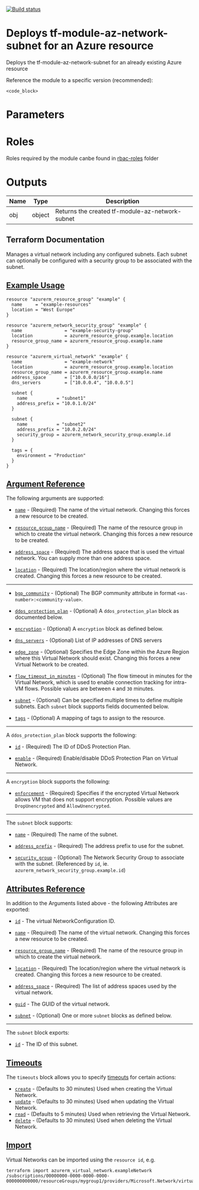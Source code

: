 [![Build status](https://dev.azure.com/ggavanade/Merlion/_apis/build/status/modules/diagnostics)](https://dev.azure.com/ggavanade/Merlion/_build/latest?definitionId=<build_id>)
# Deploys tf-module-az-network-subnet for an Azure resource
Deploys the tf-module-az-network-subnet for an already existing Azure resource


Reference the module to a specific version (recommended):
```hcl
<code_block>
```

# Parameters
## <paraml1>

# Roles
Roles required by the module canbe found in [rbac-roles](./rbac-roles) folder

# Outputs
| Name | Type | Description | 
| -- | -- | -- | 
| obj | object | Returns the created tf-module-az-network-subnet 

## Terraform Documentation

Manages a virtual network including any configured subnets. Each subnet can optionally be configured with a security group to be associated with the subnet.

## [Example Usage](https://registry.terraform.io/providers/hashicorp/azurerm/latest/docs/resources/virtual_network#example-usage)

```
resource "azurerm_resource_group" "example" {
  name     = "example-resources"
  location = "West Europe"
}

resource "azurerm_network_security_group" "example" {
  name                = "example-security-group"
  location            = azurerm_resource_group.example.location
  resource_group_name = azurerm_resource_group.example.name
}

resource "azurerm_virtual_network" "example" {
  name                = "example-network"
  location            = azurerm_resource_group.example.location
  resource_group_name = azurerm_resource_group.example.name
  address_space       = ["10.0.0.0/16"]
  dns_servers         = ["10.0.0.4", "10.0.0.5"]

  subnet {
    name           = "subnet1"
    address_prefix = "10.0.1.0/24"
  }

  subnet {
    name           = "subnet2"
    address_prefix = "10.0.2.0/24"
    security_group = azurerm_network_security_group.example.id
  }

  tags = {
    environment = "Production"
  }
}
```

## [Argument Reference](https://registry.terraform.io/providers/hashicorp/azurerm/latest/docs/resources/virtual_network#argument-reference)

The following arguments are supported:

-   [`name`](https://registry.terraform.io/providers/hashicorp/azurerm/latest/docs/resources/virtual_network#name) - (Required) The name of the virtual network. Changing this forces a new resource to be created.
    
-   [`resource_group_name`](https://registry.terraform.io/providers/hashicorp/azurerm/latest/docs/resources/virtual_network#resource_group_name) - (Required) The name of the resource group in which to create the virtual network. Changing this forces a new resource to be created.
    
-   [`address_space`](https://registry.terraform.io/providers/hashicorp/azurerm/latest/docs/resources/virtual_network#address_space) - (Required) The address space that is used the virtual network. You can supply more than one address space.
    
-   [`location`](https://registry.terraform.io/providers/hashicorp/azurerm/latest/docs/resources/virtual_network#location) - (Required) The location/region where the virtual network is created. Changing this forces a new resource to be created.
    

___

-   [`bgp_community`](https://registry.terraform.io/providers/hashicorp/azurerm/latest/docs/resources/virtual_network#bgp_community) - (Optional) The BGP community attribute in format `<as-number>:<community-value>`.

-   [`ddos_protection_plan`](https://registry.terraform.io/providers/hashicorp/azurerm/latest/docs/resources/virtual_network#ddos_protection_plan) - (Optional) A `ddos_protection_plan` block as documented below.
    
-   [`encryption`](https://registry.terraform.io/providers/hashicorp/azurerm/latest/docs/resources/virtual_network#encryption) - (Optional) A `encryption` block as defined below.
    
-   [`dns_servers`](https://registry.terraform.io/providers/hashicorp/azurerm/latest/docs/resources/virtual_network#dns_servers) - (Optional) List of IP addresses of DNS servers
    

-   [`edge_zone`](https://registry.terraform.io/providers/hashicorp/azurerm/latest/docs/resources/virtual_network#edge_zone) - (Optional) Specifies the Edge Zone within the Azure Region where this Virtual Network should exist. Changing this forces a new Virtual Network to be created.
    
-   [`flow_timeout_in_minutes`](https://registry.terraform.io/providers/hashicorp/azurerm/latest/docs/resources/virtual_network#flow_timeout_in_minutes) - (Optional) The flow timeout in minutes for the Virtual Network, which is used to enable connection tracking for intra-VM flows. Possible values are between `4` and `30` minutes.
    
-   [`subnet`](https://registry.terraform.io/providers/hashicorp/azurerm/latest/docs/resources/virtual_network#subnet) - (Optional) Can be specified multiple times to define multiple subnets. Each `subnet` block supports fields documented below.
    

-   [`tags`](https://registry.terraform.io/providers/hashicorp/azurerm/latest/docs/resources/virtual_network#tags) - (Optional) A mapping of tags to assign to the resource.

___

A `ddos_protection_plan` block supports the following:

-   [`id`](https://registry.terraform.io/providers/hashicorp/azurerm/latest/docs/resources/virtual_network#id) - (Required) The ID of DDoS Protection Plan.
    
-   [`enable`](https://registry.terraform.io/providers/hashicorp/azurerm/latest/docs/resources/virtual_network#enable) - (Required) Enable/disable DDoS Protection Plan on Virtual Network.
    

___

A `encryption` block supports the following:

-   [`enforcement`](https://registry.terraform.io/providers/hashicorp/azurerm/latest/docs/resources/virtual_network#enforcement) - (Required) Specifies if the encrypted Virtual Network allows VM that does not support encryption. Possible values are `DropUnencrypted` and `AllowUnencrypted`.

___

The `subnet` block supports:

-   [`name`](https://registry.terraform.io/providers/hashicorp/azurerm/latest/docs/resources/virtual_network#name) - (Required) The name of the subnet.
    
-   [`address_prefix`](https://registry.terraform.io/providers/hashicorp/azurerm/latest/docs/resources/virtual_network#address_prefix) - (Required) The address prefix to use for the subnet.
    
-   [`security_group`](https://registry.terraform.io/providers/hashicorp/azurerm/latest/docs/resources/virtual_network#security_group) - (Optional) The Network Security Group to associate with the subnet. (Referenced by `id`, ie. `azurerm_network_security_group.example.id`)
    

## [Attributes Reference](https://registry.terraform.io/providers/hashicorp/azurerm/latest/docs/resources/virtual_network#attributes-reference)

In addition to the Arguments listed above - the following Attributes are exported:

-   [`id`](https://registry.terraform.io/providers/hashicorp/azurerm/latest/docs/resources/virtual_network#id) - The virtual NetworkConfiguration ID.
    
-   [`name`](https://registry.terraform.io/providers/hashicorp/azurerm/latest/docs/resources/virtual_network#name) - (Required) The name of the virtual network. Changing this forces a new resource to be created.
    
-   [`resource_group_name`](https://registry.terraform.io/providers/hashicorp/azurerm/latest/docs/resources/virtual_network#resource_group_name) - (Required) The name of the resource group in which to create the virtual network.
    
-   [`location`](https://registry.terraform.io/providers/hashicorp/azurerm/latest/docs/resources/virtual_network#location) - (Required) The location/region where the virtual network is created. Changing this forces a new resource to be created.
    
-   [`address_space`](https://registry.terraform.io/providers/hashicorp/azurerm/latest/docs/resources/virtual_network#address_space) - (Required) The list of address spaces used by the virtual network.
    
-   [`guid`](https://registry.terraform.io/providers/hashicorp/azurerm/latest/docs/resources/virtual_network#guid) - The GUID of the virtual network.
    
-   [`subnet`](https://registry.terraform.io/providers/hashicorp/azurerm/latest/docs/resources/virtual_network#subnet) - (Optional) One or more `subnet` blocks as defined below.
    

___

The `subnet` block exports:

-   [`id`](https://registry.terraform.io/providers/hashicorp/azurerm/latest/docs/resources/virtual_network#id) - The ID of this subnet.

## [Timeouts](https://registry.terraform.io/providers/hashicorp/azurerm/latest/docs/resources/virtual_network#timeouts)

The `timeouts` block allows you to specify [timeouts](https://www.terraform.io/language/resources/syntax#operation-timeouts) for certain actions:

-   [`create`](https://registry.terraform.io/providers/hashicorp/azurerm/latest/docs/resources/virtual_network#create) - (Defaults to 30 minutes) Used when creating the Virtual Network.
-   [`update`](https://registry.terraform.io/providers/hashicorp/azurerm/latest/docs/resources/virtual_network#update) - (Defaults to 30 minutes) Used when updating the Virtual Network.
-   [`read`](https://registry.terraform.io/providers/hashicorp/azurerm/latest/docs/resources/virtual_network#read) - (Defaults to 5 minutes) Used when retrieving the Virtual Network.
-   [`delete`](https://registry.terraform.io/providers/hashicorp/azurerm/latest/docs/resources/virtual_network#delete) - (Defaults to 30 minutes) Used when deleting the Virtual Network.

## [Import](https://registry.terraform.io/providers/hashicorp/azurerm/latest/docs/resources/virtual_network#import)

Virtual Networks can be imported using the `resource id`, e.g.

```
terraform import azurerm_virtual_network.exampleNetwork /subscriptions/00000000-0000-0000-0000-000000000000/resourceGroups/mygroup1/providers/Microsoft.Network/virtualNetworks/myvnet1
```